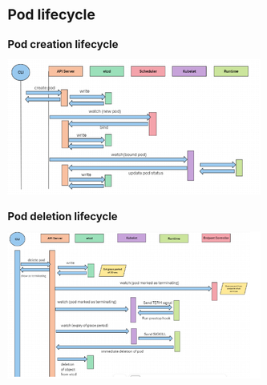 # Pod lifecycle

## Pod creation lifecycle
![pod creation](images/pod_creation.png)
  
## Pod deletion lifecycle
![pod deletion](images/pod_deletion.png)
